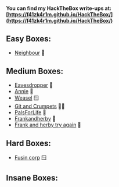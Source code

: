#### You can find my HackTheBox write-ups at: [https://f41zk4r1m.github.io/HackTheBox/](https://f41zk4r1m.github.io/HackTheBox/)




## Easy Boxes:

  - [Neighbour](https://f41zk4r1m.github.io/TryHackMe/Neighbour) 🐧
  



## Medium Boxes:

  - [Eavesdropper](https://f41zk4r1m.github.io/TryHackMe/Eavesdropper) 🐧
  - [Annie](https://f41zk4r1m.github.io/TryHackMe/Annie) 🐧
  - [Weasel](https://f41zk4r1m.github.io/TryHackMe/Weasel) 🪟
  - [Git and Crumpets](https://f41zk4r1m.github.io/TryHackMe/Git_and_Crumpets) 🐧🍵
  - [PalsForLife](https://f41zk4r1m.github.io/TryHackMe/PalsForLife) 🐧
  - [Frankandherby](https://f41zk4r1m.github.io/TryHackMe/Frankandherby) 🐧
  - [Frank and herby try again](https://f41zk4r1m.github.io/TryHackMe/Frank_and_herby_try_again.md) 🐧

## Hard Boxes:

  - [Fusin corp](https://f41zk4r1m.github.io/TryHackMe/Fusin_corp) 🪟

## Insane Boxes:


